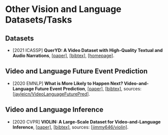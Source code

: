 # Other Vision and Language Datasets/Tasks

## Datasets
- [2021 ICASSP] **QuerYD: A Video Dataset with High-Quality Textual and Audio Narrations**, [[paper]](https://arxiv.org/pdf/2011.11071.pdf), [[bibtex]](/Bibtex/QuerYD%20-%20A%20Video%20Dataset%20with%20High-Quality%20Textual%20and%20Audio%20Narrations.bib), [[homepage]](https://www.robots.ox.ac.uk/~vgg/data/queryd/).

## Video and Language Future Event Prediction
- [2020 EMNLP] **What is More Likely to Happen Next? Video-and-Language Future Event Prediction**, [[paper]](https://www.aclweb.org/anthology/2020.emnlp-main.706.pdf), [[bibtex]](https://www.aclweb.org/anthology/2020.emnlp-main.706.bib), sources: [[jayleicn/VideoLanguageFuturePred]](https://github.com/jayleicn/VideoLanguageFuturePred).

## Video and Language Inference
- [2020 CVPR] **VIOLIN: A Large-Scale Dataset for Video-and-Language Inference**, [[paper]](https://openaccess.thecvf.com/content_CVPR_2020/papers/Liu_Violin_A_Large-Scale_Dataset_for_Video-and-Language_Inference_CVPR_2020_paper.pdf), [[bibtex]](/Bibtex/VIOLIN%20-%20A%20Large-Scale%20Dataset%20for%20Video-and-Language%20Inference.bib), sources: [[jimmy646/violin]](https://github.com/jimmy646/violin).